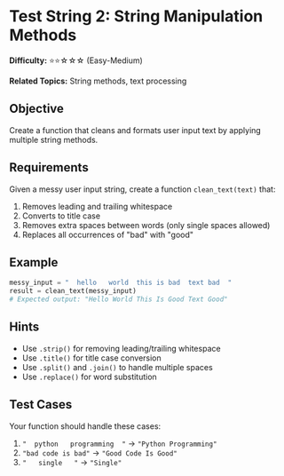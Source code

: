 # Test String 2: String Manipulation Methods

**Difficulty:** ⭐⭐☆☆☆ (Easy-Medium)

**Related Topics:** String methods, text processing

## Objective
Create a function that cleans and formats user input text by applying multiple string methods.

## Requirements
Given a messy user input string, create a function `clean_text(text)` that:
1. Removes leading and trailing whitespace
2. Converts to title case
3. Removes extra spaces between words (only single spaces allowed)
4. Replaces all occurrences of "bad" with "good"

## Example
```python
messy_input = "  hello   world  this is bad  text bad  "
result = clean_text(messy_input)
# Expected output: "Hello World This Is Good Text Good"
```

## Hints
- Use `.strip()` for removing leading/trailing whitespace
- Use `.title()` for title case conversion
- Use `.split()` and `.join()` to handle multiple spaces
- Use `.replace()` for word substitution

## Test Cases
Your function should handle these cases:
1. `"  python   programming  "` → `"Python Programming"`
2. `"bad code is bad"` → `"Good Code Is Good"`
4. `"   single   "` → `"Single"`

